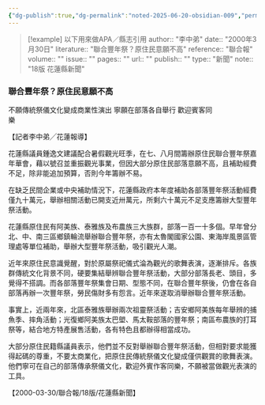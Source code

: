 ```yaml
---
{"dg-publish":true,"dg-permalink":"noted-2025-06-20-obsidian-009","permalink":"/noted-2025-06-20-obsidian-009/","title":"聯合豐年祭？原住民意願不高","tags":["花蓮縣志"],"noteIcon":"3","created":"2025-06-20T11:02:49.046+08:00","updated":"2025-06-20T12:04:03.174+08:00"}
---
```



> [!example] 以下用來做APA／縣志引用
> 	author:: "李中弟"
> 	date:: "2000年3月30日"
> 	literature:: "聯合豐年祭？原住民意願不高"
> 	reference:: "聯合報"
> 		volume:: ""
> 		issue:: ""
> 		pages:: ""
> 	url:: ""
> 		publish:: ""
> 	type:: "新聞"	
> 		note:: "18版 花蓮縣新聞"


### 聯合豐年祭？原住⺠意願不高  
不願傳統祭儀文化變成商業性演出 寧願在部落各自舉行 歡迎賓客同  
樂

【記者李中弟╱花蓮報導】


花蓮縣議員鍾逸文建議配合暑假觀光旺季，在七、八月間籌辦原住⺠聯合豐年祭嘉年華會，藉以號召並重振觀光事業，但因大部分原住⺠部落意願不高，且補助經費不足，除非能追加預算，否則今年籌辦不易。

在缺乏⺠間企業或中央補助情況下，花蓮縣政府本年度補助各部落豐年祭活動經費僅九十萬元，舉辦相關活動已開支近卅萬元，所剩六十萬元不足支應籌辦大型豐年祭活動。

花蓮縣原住⺠有阿美族、泰雅族及布農族三大族群，部落一百一十多個。早年曾分北、中、南三區鄉鎮輪流舉辦聯合豐年祭，亦有太魯閣國家公園、東海岸風景區管理處等單位補助，舉辦大型豐年祭活動，吸引觀光人潮。

近年來原住⺠意識覺醒，對於原屬祭祀儀式淪為觀光的歌舞表演，逐漸排斥。各族群傳統文化背景不同，硬要集結舉辨聯合豐年祭活動，大部分部落長老、頭目，多覺得不搭調。而各部落豐年祭集會日期、型態不同，在聯合豐年祭後，仍會在各自部落再辦一次豐年祭，勞⺠傷財多有怨言。近年來遂取消舉辦聯合豐年祭活動。

事實上，近兩年來，北區泰雅族舉辦兩次祖靈祭活動；吉安鄉阿美族每年舉辨的捕魚季、摔角活動；光復鄉阿美族太巴塱、馬太鞍部落的豐年祭；南區布農族的打耳祭等，結合地方特產展售活動，各有特色且都辦得相當成功。

大部分原住⺠籍縣議員表示，他們並不反對舉辦聯合豐年祭活動，但相對要求能獲得起碼的尊重，不要太商業化，把原住⺠傳統祭儀文化變成僅供觀賞的歌舞表演。他們寧可在自己的部落傳承祭儀文化，歡迎外賓作客同樂，不願被當做觀光表演的工具。


【2000-03-30/聯合報/18版/花蓮縣新聞】
